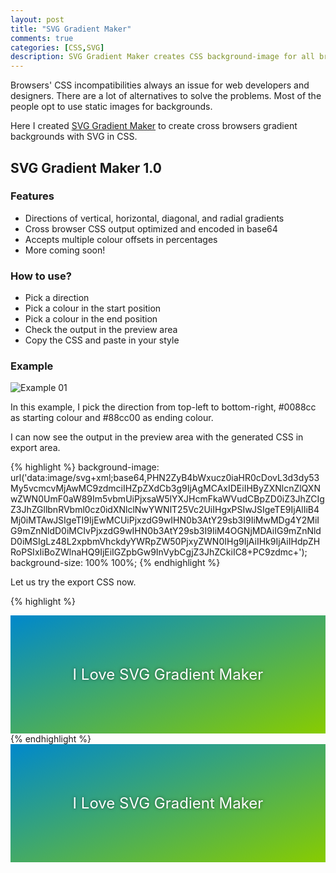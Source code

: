 ```yaml
---
layout: post
title: "SVG Gradient Maker"
comments: true
categories: [CSS,SVG]
description: SVG Gradient Maker creates CSS background-image for all browsers.
---
```

Browsers' CSS incompatibilities always an issue for web developers and designers. There are a lot of alternatives to solve the problems. Most of the people opt to use static images for backgrounds.

Here I created [SVG Gradient Maker](http://svggradmaker.kcblog.net/) to create cross browsers gradient backgrounds with SVG in CSS.

## SVG Gradient Maker 1.0

### Features

- Directions of vertical, horizontal, diagonal, and radial gradients
- Cross browser CSS output optimized and encoded in base64
- Accepts multiple colour offsets in percentages
- More coming soon!

### How to use?

- Pick a direction
- Pick a colour in the start position
- Pick a colour in the end position
- Check the output in the preview area
- Copy the CSS and paste in your style

### Example

![Example 01](http://s3.kcblog.net/images/svggradmaker01.png)

In this example, I pick the direction from top-left to bottom-right, #0088cc as starting colour and #88cc00 as ending colour.

I can now see the output in the preview area with the generated CSS in export area.

{% highlight %}
background-image: url('data:image/svg+xml;base64,PHN2ZyB4bWxucz0iaHR0cDovL3d3dy53My5vcmcvMjAwMC9zdmciIHZpZXdCb3g9IjAgMCAxIDEiIHByZXNlcnZlQXNwZWN0UmF0aW89Im5vbmUiPjxsaW5lYXJHcmFkaWVudCBpZD0iZ3JhZCIgZ3JhZGllbnRVbml0cz0idXNlclNwYWNlT25Vc2UiIHgxPSIwJSIgeTE9IjAlIiB4Mj0iMTAwJSIgeTI9IjEwMCUiPjxzdG9wIHN0b3AtY29sb3I9IiMwMDg4Y2MiIG9mZnNldD0iMCIvPjxzdG9wIHN0b3AtY29sb3I9IiM4OGNjMDAiIG9mZnNldD0iMSIgLz48L2xpbmVhckdyYWRpZW50PjxyZWN0IHg9IjAiIHk9IjAiIHdpZHRoPSIxIiBoZWlnaHQ9IjEiIGZpbGw9InVybCgjZ3JhZCkiIC8+PC9zdmc+'); background-size: 100% 100%;
{% endhighlight %}

Let us try the export CSS now.

{% highlight %}
<div style="background-image: url('data:image/svg+xml;base64,PHN2ZyB4bWxucz0iaHR0cDovL3d3dy53My5vcmcvMjAwMC9zdmciIHZpZXdCb3g9IjAgMCAxIDEiIHByZXNlcnZlQXNwZWN0UmF0aW89Im5vbmUiPjxsaW5lYXJHcmFkaWVudCBpZD0iZ3JhZCIgZ3JhZGllbnRVbml0cz0idXNlclNwYWNlT25Vc2UiIHgxPSIwJSIgeTE9IjAlIiB4Mj0iMTAwJSIgeTI9IjEwMCUiPjxzdG9wIHN0b3AtY29sb3I9IiMwMDg4Y2MiIG9mZnNldD0iMCIvPjxzdG9wIHN0b3AtY29sb3I9IiM4OGNjMDAiIG9mZnNldD0iMSIgLz48L2xpbmVhckdyYWRpZW50PjxyZWN0IHg9IjAiIHk9IjAiIHdpZHRoPSIxIiBoZWlnaHQ9IjEiIGZpbGw9InVybCgjZ3JhZCkiIC8+PC9zdmc+'); background-size: 100% 100%; color: #fff; font-size: 24px; padding: 80px 0; text-align: center; text-shadow: 0 0 5px rgba(0, 0, 0, 0.5);">I Love SVG Gradient Maker</div>
{% endhighlight %}

<div style="background-image: url('data:image/svg+xml;base64,PHN2ZyB4bWxucz0iaHR0cDovL3d3dy53My5vcmcvMjAwMC9zdmciIHZpZXdCb3g9IjAgMCAxIDEiIHByZXNlcnZlQXNwZWN0UmF0aW89Im5vbmUiPjxsaW5lYXJHcmFkaWVudCBpZD0iZ3JhZCIgZ3JhZGllbnRVbml0cz0idXNlclNwYWNlT25Vc2UiIHgxPSIwJSIgeTE9IjAlIiB4Mj0iMTAwJSIgeTI9IjEwMCUiPjxzdG9wIHN0b3AtY29sb3I9IiMwMDg4Y2MiIG9mZnNldD0iMCIvPjxzdG9wIHN0b3AtY29sb3I9IiM4OGNjMDAiIG9mZnNldD0iMSIgLz48L2xpbmVhckdyYWRpZW50PjxyZWN0IHg9IjAiIHk9IjAiIHdpZHRoPSIxIiBoZWlnaHQ9IjEiIGZpbGw9InVybCgjZ3JhZCkiIC8+PC9zdmc+'); background-size: 100% 100%; color: #fff; font-size: 24px; padding: 80px 0; text-align: center; text-shadow: 0 0 5px rgba(0, 0, 0, 0.5);">I Love SVG Gradient Maker</div>
